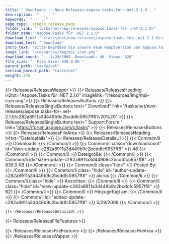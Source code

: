 ```yaml
---
title: " Downloads ---Neue-Releases-aspose.tasks-for-.net-2.1.0 . "
description:  "    . " 
keywords:  "    . " 
page_type:  single_release_page
folder_link: " tasks/net/new-releases/aspose.tasks-for-.net-2.1.0/"
folder_name: "Aspose.Tasks für .NET 2.1.0"
download_link: " /tasks/net/new-releases/aspose.tasks-for-.net-2.1.0/c282a8911a3d449b9c2bcddfc5957ff8"
download_text: " Download"
Intro_text: "Bitte begrüßen Sie unsere neue Hauptversion von Aspose.Tasks für die .NET.Beta-Testphase..."
image_link: "/resources/img/msi-icon.png"
download_count: "   5/29/2009  Downloads: 46  Views: 620"
file_size: "  File Size: 839.0 KB "
parent_path: "tasks/net"
section_parent_path: "tasks/net"
weight: 246
---
```


{{< Releases/ReleasesWapper >}}
  {{< Releases/ReleasesHeading H2txt="Aspose.Tasks für .NET 2.1.0" imagelink="/resources/img/msi-icon.png">}}
  {{< Releases/ReleasesButtons >}}
    {{< Releases/ReleasesSingleButtons text=" Download" link="/tasks/net/new-releases/aspose.tasks-for-.net-2.1.0/c282a8911a3d449b9c2bcddfc5957ff8%20%20" >}}
    {{< Releases/ReleasesSingleButtons text=" Support Forum " link="https://forum.aspose.com/c/tasks" >}}
  {{< Releases/ReleasesButtons >}}
  {{< Releases/ReleasesFileArea >}}
    {{< Releases/ReleasesHeading h4txt="Dateidetails">}}
    {{< Releases/ReleasesDetailsUl >}}
            {{< Common/li >}} Downloads: {{< /Common/li >}}
      {{< Common/li class="downloadcount" id="dwn-update-c282a8911a3d449b9c2bcddfc5957ff8" >}} 46 {{< /Common/li >}}
      {{< Common/li >}} Dateigröße: {{< /Common/li >}}
      {{< Common/li id="size-update-c282a8911a3d449b9c2bcddfc5957ff8" >}} 839.0 KB {{< /Common/li >}} 
      {{< Common/li  class="hide" >}} Posted By: {{< /Common/li >}} 
      {{< Common/li class="hide" id="author-update-c282a8911a3d449b9c2bcddfc5957ff8" >}} alcrus {{< /Common/li >}}
      {{< Common/li class="hide" >}} Ansichten: {{< /Common/li >}}
      {{< Common/li class="hide" id="view-update-c282a8911a3d449b9c2bcddfc5957ff8" >}} 621 {{< /Common/li >}}
      {{< Common/li >}} Hinzugefügt am: {{< /Common/li >}}
      {{< Common/li id="added-update-c282a8911a3d449b9c2bcddfc5957ff8" >}} 5/29/2009 {{< /Common/li >}} 

    {{< /Releases/ReleasesDetailsUl >}}

  {{< Releases/ReleasesFileFeatures >}}
      
  {{< /Releases/ReleasesFileFeatures >}}
 {{< /Releases/ReleasesFileArea >}}
{{< /Releases/ReleasesWapper >}}



